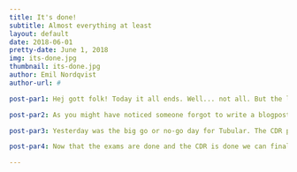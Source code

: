 ```yaml
---
title: It's done!
subtitle: Almost everything at least
layout: default
date: 2018-06-01
pretty-date: June 1, 2018
img: its-done.jpg
thumbnail: its-done.jpg
author: Emil Nordqvist
author-url: #

post-par1: Hej gott folk! Today it all ends. Well... not all. But the last day of this semester has finally arrived! All exams have been written and campus Kiruna is mostly emptied of students!

post-par2: As you might have noticed someone forgot to write a blogpost yesterday due to his or hers intense last-minute studying for today’s exam. This someone might have been me(Emil). And as you may know, forgetting to blog gives us the opportunity to write you guys an extra blogpost! HURAY!

post-par3: Yesterday was the big go or no-go day for Tubular. The CDR presentation. I did not attend since I joined the team so recently and I must say, I'm yellows of everyone that went to the Netherlands to present. From what I understood over the high-tech communication channels we use (totally not strings and cans) the presentation went well and hopefully the answer for the Tubular team regarding when to start building is two weeks ago! Although we still await confirmation.

post-par4: Now that the exams are done and the CDR is done we can finally enjoy the summer that all the recent blogposts have talked about. I'm sure I will enjoy at least looking out at the summer through the window of the workshop this summer. Until next time, ha de gött!

---
```

